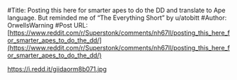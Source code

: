 #Title: Posting this here for smarter apes to do the DD and translate to Ape language. But reminded me of “The Everything Short” by u/atobitt
#Author: OrwellsWarning
#Post URL: [https://www.reddit.com/r/Superstonk/comments/nh67ll/posting_this_here_for_smarter_apes_to_do_the_dd/](https://www.reddit.com/r/Superstonk/comments/nh67ll/posting_this_here_for_smarter_apes_to_do_the_dd/)


https://i.redd.it/giidaorm8b071.jpg